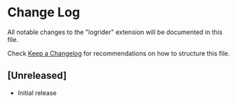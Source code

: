 # Change Log

All notable changes to the "logrider" extension will be documented in this file.

Check [Keep a Changelog](http://keepachangelog.com/) for recommendations on how to structure this file.

## [Unreleased]

- Initial release
